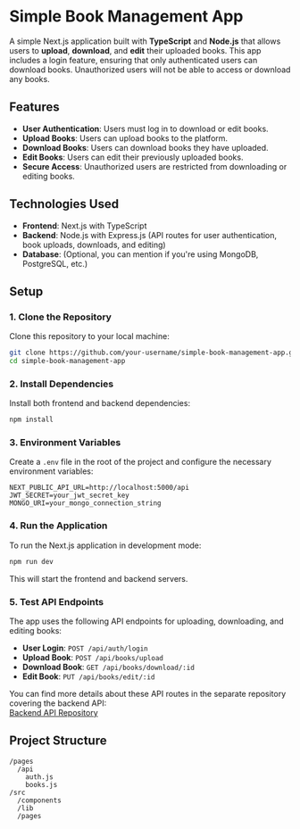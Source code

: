 # Simple Book Management App

A simple Next.js application built with **TypeScript** and **Node.js** that allows users to **upload**, **download**, and **edit** their uploaded books. This app includes a login feature, ensuring that only authenticated users can download books. Unauthorized users will not be able to access or download any books.

## Features

- **User Authentication**: Users must log in to download or edit books.
- **Upload Books**: Users can upload books to the platform.
- **Download Books**: Users can download books they have uploaded.
- **Edit Books**: Users can edit their previously uploaded books.
- **Secure Access**: Unauthorized users are restricted from downloading or editing books.

## Technologies Used

- **Frontend**: Next.js with TypeScript
- **Backend**: Node.js with Express.js (API routes for user authentication, book uploads, downloads, and editing)
- **Database**: (Optional, you can mention if you're using MongoDB, PostgreSQL, etc.)

## Setup

### 1. Clone the Repository

Clone this repository to your local machine:

```bash
git clone https://github.com/your-username/simple-book-management-app.git
cd simple-book-management-app
```

### 2. Install Dependencies

Install both frontend and backend dependencies:

```bash
npm install
```

### 3. Environment Variables

Create a `.env` file in the root of the project and configure the necessary environment variables:

```
NEXT_PUBLIC_API_URL=http://localhost:5000/api
JWT_SECRET=your_jwt_secret_key
MONGO_URI=your_mongo_connection_string
```

### 4. Run the Application

To run the Next.js application in development mode:

```bash
npm run dev
```

This will start the frontend and backend servers.

### 5. Test API Endpoints

The app uses the following API endpoints for uploading, downloading, and editing books:

- **User Login**: `POST /api/auth/login`
- **Upload Book**: `POST /api/books/upload`
- **Download Book**: `GET /api/books/download/:id`
- **Edit Book**: `PUT /api/books/edit/:id`

You can find more details about these API routes in the separate repository covering the backend API:  
[Backend API Repository](https://github.com/muhammadyaqoobmuet/Master-REST-APIs)

## Project Structure

```
/pages
  /api
    auth.js
    books.js
/src
  /components
  /lib
  /pages
```
